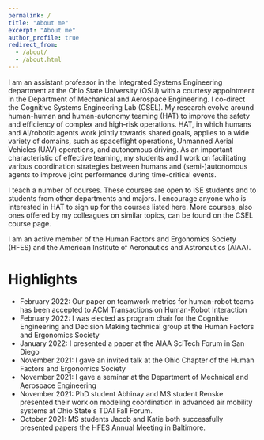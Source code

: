```yaml
---
permalink: /
title: "About me"
excerpt: "About me"
author_profile: true
redirect_from: 
  - /about/
  - /about.html
---
```


I am an assistant professor in the Integrated Systems Engineering department at the Ohio State University (OSU) with a courtesy appointment in the Department of Mechanical and Aerospace Engineering. I co-direct the Cognitive Systems Engineering Lab (CSEL). My research evolve around human-human and human-autonomy teaming (HAT) to improve the safety and efficiency of complex and high-risk operations. HAT, in which humans and AI/robotic agents work jointly towards shared goals, applies to a wide variety of domains, such as spaceflight operations, Unmanned Aerial Vehicles (UAV) operations, and autonomous driving. As an important characteristic of effective teaming, my students and I work on facilitating various coordination strategies between humans and (semi-)autonomous agents to improve joint performance during time-critical events.  
<!--See the “Research” tab on the CSEL website for an overview of specific (past and current) projects. An overview of my publications can be found here.-->

I teach a number of courses. These courses are open to ISE students and to students from other departments and majors. I encourage anyone who is interested in HAT to sign up for the courses listed here. More courses, also ones offered by my colleagues on similar topics, can be found on the CSEL course page.

I am an active member of the Human Factors and Ergonomics Society (HFES) and the American Institute of Aeronautics and Astronautics (AIAA).

Highlights
======
* February 2022: Our paper on teamwork metrics for human-robot teams has been accepted to ACM Transactions on Human-Robot Interaction
* February 2022: I was elected as program chair for the Cognitive Engineering and Decision Making technical group at the Human Factors and Ergonomics Society
* January 2022: I presented a paper at the AIAA SciTech Forum in San Diego
* November 2021: I gave an invited talk at the Ohio Chapter of the Human Factors and Ergonomics Society
* November 2021: I gave a seminar at the Department of Mechnical and Aerospace Engineering
* November 2021: PhD student Abhinay and MS student Renske presented their work on modeling coordination in advanced air mobility systems at Ohio State's TDAI Fall Forum.
* October 2021: MS students Jacob and Katie both successfully presented papers the HFES Annual Meeting in Baltimore.
